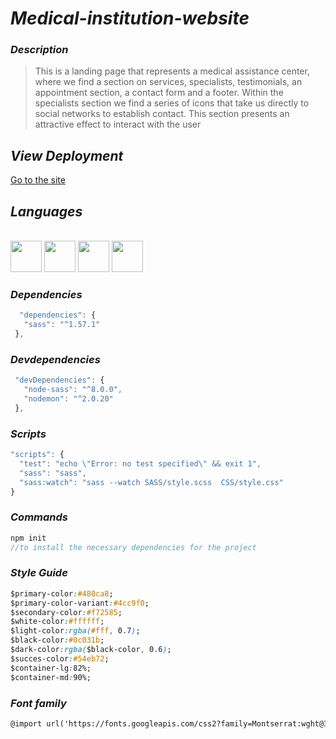 # _Medical-institution-website_

### _Description_

>This is a landing page that represents a medical assistance center, where we find a section on services, specialists, testimonials, an appointment section, a contact form and a footer.
>Within the specialists section we find a series of icons that take us directly to social networks to establish contact. This section presents an attractive effect to interact with the user

## _View Deployment_
[Go to the site](https://fernandomoyano.github.io/Medical-institution-website/)

## _Languages_


<link rel="stylesheet" href="devicon.min.css">

<div "style=inline_block"><br>

 <img width="50px" height="50px" src="https://cdn.jsdelivr.net/gh/devicons/devicon/icons/html5/html5-original-wordmark.svg" />
 <img width="50px" height="50px" src="https://cdn.jsdelivr.net/gh/devicons/devicon/icons/css3/css3-original-wordmark.svg" />
 <img width="50px" height="50px" src="https://cdn.jsdelivr.net/gh/devicons/devicon/icons/sass/sass-original.svg" /> 
 <img width="50px" height="50px" src="https://cdn.jsdelivr.net/gh/devicons/devicon/icons/javascript/javascript-original.svg" />
 
 </div>
 
 ### _Dependencies_
 ``` javascript
   "dependencies": {
    "sass": "^1.57.1"
  },
 ```
 
 ### _Devdependencies_
 ``` javascript
  "devDependencies": {
    "node-sass": "^8.0.0",
    "nodemon": "^2.0.20"
  },
  ```
  
  ### _Scripts_
  ``` javascript
  "scripts": {
    "test": "echo \"Error: no test specified\" && exit 1",
    "sass": "sass",
    "sass:watch": "sass --watch SASS/style.scss  CSS/style.css"
  }
  ```
  
  ### _Commands_
  ``` javascript
  npm init
  //to install the necessary dependencies for the project
  ```
 
 ### _Style Guide_
 
 ``` CSS
 $primary-color:#480ca8;
$primary-color-variant:#4cc9f0;
$secondary-color:#f72585;
$white-color:#ffffff;
$light-color:rgba(#fff, 0.7);
$black-color:#0c031b;
$dark-color:rgba($black-color, 0.6);
$succes-color:#54eb72;
$container-lg:82%;
$container-md:90%;

```

### _Font family_
``` html
@import url('https://fonts.googleapis.com/css2?family=Montserrat:wght@300;400;500;600;700&display=swap');

```
